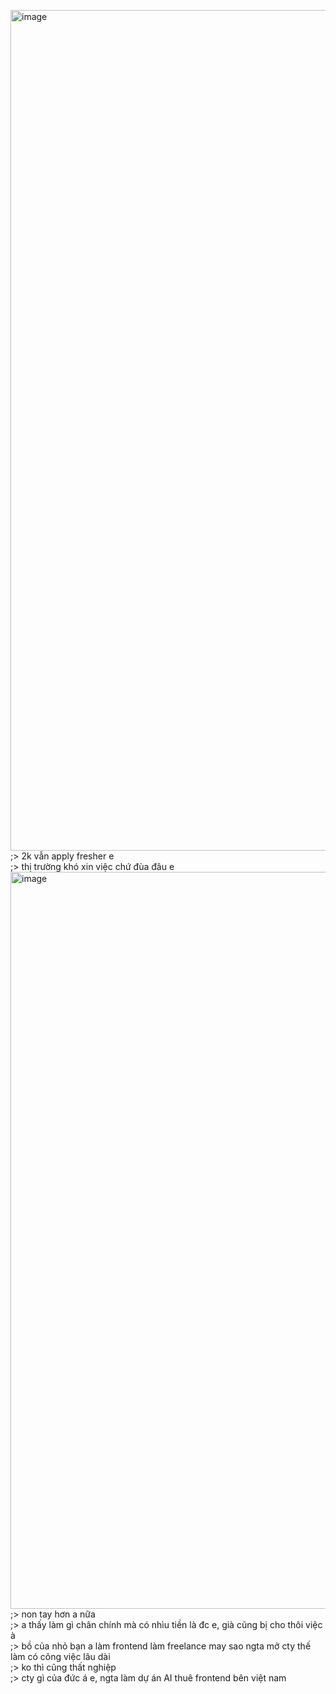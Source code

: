 <img width="2421" height="1345" alt="image" src="https://github.com/user-attachments/assets/e1867419-5012-4a53-846c-021e395f3e94" /><br>
;> 2k vẫn apply fresher e<br>
;> thị trường khó xin việc chứ đùa đâu e<br>
<img width="930" height="1179" alt="image" src="https://github.com/user-attachments/assets/a50f6326-a2b7-46d9-b956-cb870fcf8863" /><br>
;> non tay hơn a nữa<br>
;> a thấy làm gì chân chính mà có nhìu tiền là đc e, già cũng bị cho thôi việc à<br>
;> bồ của nhỏ bạn a làm frontend làm freelance may sao ngta mở cty thế làm có công việc lâu dài<br>
;> ko thì cũng thất nghiệp <br>
;> cty gì của đức á e, ngta làm dự án AI thuê frontend bên việt nam
